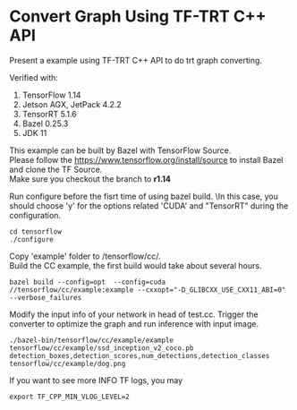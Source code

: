 # Convert Graph Using TF-TRT C++ API 
Present a example using TF-TRT C++ API to do trt graph converting.

Verified with:
1. TensorFlow 1.14
2. Jetson AGX, JetPack 4.2.2
3. TensorRT 5.1.6
4. Bazel 0.25.3
5. JDK 11

This example can be built by Bazel with TensorFlow Source.\
Please follow the https://www.tensorflow.org/install/source to install Bazel and clone the TF Source.\
Make sure you checkout the branch to **r1.14**

Run configure before the fisrt time of using bazel build. \In this case, you should choose 'y' for the options related 'CUDA' and "TensorRT" during the configuration.
```
cd tensorflow
./configure
```

Copy 'example' folder to /tensorflow/cc/. \
Build the CC example, the first build would take about several hours.
```
bazel build --config=opt  --config=cuda //tensorflow/cc/example:example --cxxopt="-D_GLIBCXX_USE_CXX11_ABI=0" --verbose_failures
```

Modify the input info of your network in head of test.cc. Trigger the converter to optimize the graph and run inference with input image.
```
./bazel-bin/tensorflow/cc/example/example tensorflow/cc/example/ssd_inception_v2_coco.pb detection_boxes,detection_scores,num_detections,detection_classes tensorflow/cc/example/dog.png
```

If you want to see more INFO TF logs, you may
```
export TF_CPP_MIN_VLOG_LEVEL=2
```

